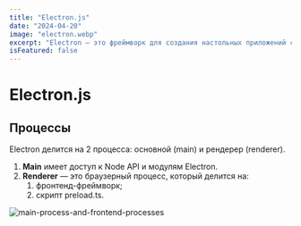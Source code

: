 ```yaml
---
title: "Electron.js"
date: "2024-04-20"
image: "electron.webp"
excerpt: "Electron — это фреймворк для создания настольных приложений с использованием JavaScript, HTML и CSS."
isFeatured: false
---
```


# Electron.js

## Процессы

Electron делится на 2 процесса: основной (main) и рендерер (renderer).

1. **Main** имеет доступ к Node API и модулям Electron.
2. **Renderer** — это браузерный процесс, который делится на:
   1. фронтенд-фреймворк;
   2. скрипт preload.ts.

![main-process-and-frontend-processes](electron-processes.png)
